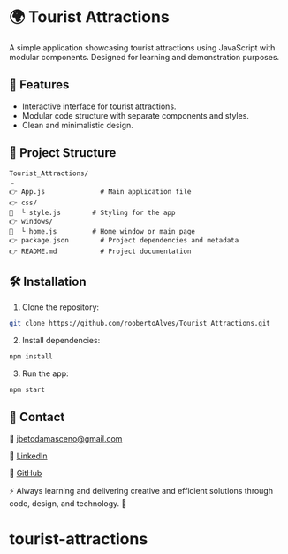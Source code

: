 # 🌍 Tourist Attractions

A simple application showcasing tourist attractions using JavaScript with modular components. Designed for learning and demonstration purposes.

## 🚀 Features

* Interactive interface for tourist attractions.
* Modular code structure with separate components and styles.
* Clean and minimalistic design.

## 📁 Project Structure

```
Tourist_Attractions/
﹣
👉 App.js              # Main application file
👉 css/
📂️  └️ style.js        # Styling for the app
👉 windows/
📂️  └️ home.js         # Home window or main page
👉 package.json        # Project dependencies and metadata
👉 README.md           # Project documentation
```

## 🛠️ Installation

1. Clone the repository:

```bash
git clone https://github.com/roobertoAlves/Tourist_Attractions.git
```

2. Install dependencies:

```bash
npm install
```

3. Run the app:

```bash
npm start
```

## 🤝 Contact

📧 [jbetodamasceno@gmail.com](mailto:jbetodamasceno@gmail.com)

🔗 [LinkedIn](https://www.linkedin.com/in/roobertoalves)

🔗 [GitHub](https://github.com/roobertoAlves)

⚡ Always learning and delivering creative and efficient solutions through code, design, and technology. 🚀
# tourist-attractions
